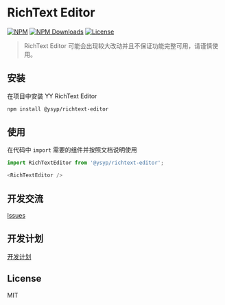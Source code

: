 # RichText Editor

[![NPM][npm-version-image]][npm-version-url] [![NPM Downloads][npm-downloads-image]][npm-version-url] [![License][license-image]][license-url]

> RichText Editor 可能会出现较大改动并且不保证功能完整可用，请谨慎使用。

## 安装

在项目中安装 YY RichText Editor

```bash
npm install @ysyp/richtext-editor
```

## 使用

在代码中 `import` 需要的组件并按照文档说明使用

```js
import RichTextEditor from '@ysyp/richtext-editor';

<RichTextEditor />
```

## 开发交流

[Issues
](https://github.com/Yuansheng-Tech/richtext-editor/issues)

## 开发计划

[开发计划](./PLANS.md)

## License

MIT

[npm-version-image]: https://img.shields.io/npm/v/@ysyp/richtext-editor.svg?style=flat-square
[npm-version-url]: https://www.npmjs.com/package/@ysyp/richtext-editor
[npm-downloads-image]: https://img.shields.io/npm/dm/@ysyp/richtext-editor?style=flat-square
[npm-downloads-url]: https://www.npmjs.com/package/@ysyp/richtext-editor
[license-image]: https://img.shields.io/github/license/Yuansheng-Tech/richtext-editor?style=flat-square
[license-url]: https://github.com/Yuansheng-Tech/richtext-editor/blob/master/LICENSE
